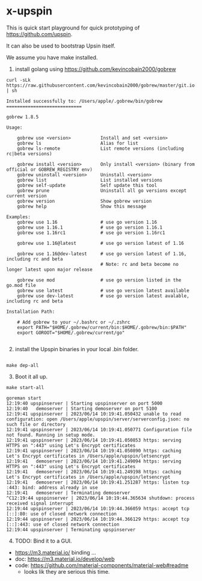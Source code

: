 # x-upspin

This is quick start playground for quick prototyping of https://github.com/upspin.

It can also be used to bootstrap Upsin itself.

We assume you have make installed.

1. install golang using https://github.com/kevincobain2000/gobrew

```
curl -sLk https://raw.githubusercontent.com/kevincobain2000/gobrew/master/git.io.sh | sh

Installed successfully to: /Users/apple/.gobrew/bin/gobrew
============================

gobrew 1.8.5

Usage:

    gobrew use <version>           Install and set <version>
    gobrew ls                      Alias for list
    gobrew ls-remote               List remote versions (including rc|beta versions)

    gobrew install <version>       Only install <version> (binary from official or GOBREW_REGISTRY env)
    gobrew uninstall <version>     Uninstall <version>
    gobrew list                    List installed versions
    gobrew self-update             Self update this tool
    gobrew prune                   Uninstall all go versions except current version
    gobrew version                 Show gobrew version
    gobrew help                    Show this message

Examples:
    gobrew use 1.16                # use go version 1.16
    gobrew use 1.16.1              # use go version 1.16.1
    gobrew use 1.16rc1             # use go version 1.16rc1

    gobrew use 1.16@latest         # use go version latest of 1.16

    gobrew use 1.16@dev-latest     # use go version latest of 1.16, including rc and beta
                                   # Note: rc and beta become no longer latest upon major release

    gobrew use mod                 # use go version listed in the go.mod file
    gobrew use latest              # use go version latest available
    gobrew use dev-latest          # use go version latest avalable, including rc and beta

Installation Path:

    # Add gobrew to your ~/.bashrc or ~/.zshrc
    export PATH="$HOME/.gobrew/current/bin:$HOME/.gobrew/bin:$PATH"
    export GOROOT="$HOME/.gobrew/current/go"


```

2. install the Upspin binaries in your local .bin folder.
```

make dep-all

```

3. Boot it all up.

```
make start-all

goreman start
12:19:40 upspinserver | Starting upspinserver on port 5000
12:19:40   demoserver | Starting demoserver on port 5100
12:19:41 upspinserver | 2023/06/14 10:19:41.050432 unable to read configuration: open /Users/apple/upspin/server/serverconfig.json: no such file or directory
12:19:41 upspinserver | 2023/06/14 10:19:41.050771 Configuration file not found. Running in setup mode.
12:19:41 upspinserver | 2023/06/14 10:19:41.050853 https: serving HTTPS on ":443" using Let's Encrypt certificates
12:19:41 upspinserver | 2023/06/14 10:19:41.050890 https: caching Let's Encrypt certificates in /Users/apple/upspin/letsencrypt
12:19:41   demoserver | 2023/06/14 10:19:41.249094 https: serving HTTPS on ":443" using Let's Encrypt certificates
12:19:41   demoserver | 2023/06/14 10:19:41.249198 https: caching Let's Encrypt certificates in /Users/apple/upspin/letsencrypt
12:19:41   demoserver | 2023/06/14 10:19:41.251287 https: listen tcp :443: bind: address already in use
12:19:41   demoserver | Terminating demoserver
^C12:19:44 upspinserver | 2023/06/14 10:19:44.365634 shutdown: process received signal interrupt
12:19:44 upspinserver | 2023/06/14 10:19:44.366059 https: accept tcp [::]:80: use of closed network connection
12:19:44 upspinserver | 2023/06/14 10:19:44.366129 https: accept tcp [::]:443: use of closed network connection
12:19:44 upspinserver | Terminating upspinserver

```

4. TODO: Bind it to a GUI.

- https://m3.material.io/ binding ...
- doc: https://m3.material.io/develop/web
- code: https://github.com/material-components/material-web#readme
  - looks lik they are serious this time.
